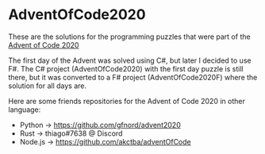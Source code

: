 # AdventOfCode2020

These are the solutions for the programming puzzles that were part of the [Advent of Code 2020](https://adventofcode.com)

The first day of the Advent was solved using C#, but later I decided to use F#.
The C# project (AdventOfCode2020) with the first day puzzle is still there, but it was converted to a F# project (AdventOfCode2020F) where the solution for all days are.

Here are some friends repositories for the Advent of Code 2020 in other language:

- Python -> https://github.com/gfnord/advent2020
- Rust -> thiago#7638 @ Discord
- Node.js -> https://github.com/akctba/adventOfCode

